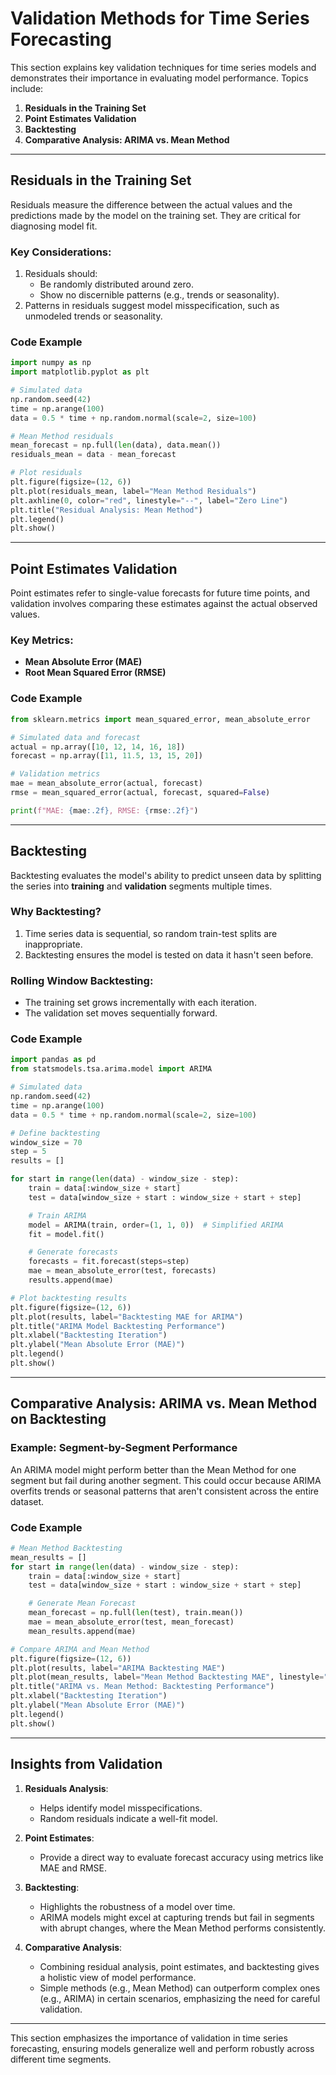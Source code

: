 
# Validation Methods for Time Series Forecasting

This section explains key validation techniques for time series models and demonstrates their importance in evaluating model performance. Topics include:

1. **Residuals in the Training Set**
2. **Point Estimates Validation**
3. **Backtesting**
4. **Comparative Analysis: ARIMA vs. Mean Method**

---

## Residuals in the Training Set

Residuals measure the difference between the actual values and the predictions made by the model on the training set. They are critical for diagnosing model fit.

### Key Considerations:
1. Residuals should:
   - Be randomly distributed around zero.
   - Show no discernible patterns (e.g., trends or seasonality).
2. Patterns in residuals suggest model misspecification, such as unmodeled trends or seasonality.

### Code Example
```python
import numpy as np
import matplotlib.pyplot as plt

# Simulated data
np.random.seed(42)
time = np.arange(100)
data = 0.5 * time + np.random.normal(scale=2, size=100)

# Mean Method residuals
mean_forecast = np.full(len(data), data.mean())
residuals_mean = data - mean_forecast

# Plot residuals
plt.figure(figsize=(12, 6))
plt.plot(residuals_mean, label="Mean Method Residuals")
plt.axhline(0, color="red", linestyle="--", label="Zero Line")
plt.title("Residual Analysis: Mean Method")
plt.legend()
plt.show()
```

---

## Point Estimates Validation

Point estimates refer to single-value forecasts for future time points, and validation involves comparing these estimates against the actual observed values.

### Key Metrics:
- **Mean Absolute Error (MAE)**
- **Root Mean Squared Error (RMSE)**

### Code Example
```python
from sklearn.metrics import mean_squared_error, mean_absolute_error

# Simulated data and forecast
actual = np.array([10, 12, 14, 16, 18])
forecast = np.array([11, 11.5, 13, 15, 20])

# Validation metrics
mae = mean_absolute_error(actual, forecast)
rmse = mean_squared_error(actual, forecast, squared=False)

print(f"MAE: {mae:.2f}, RMSE: {rmse:.2f}")
```

---

## Backtesting

Backtesting evaluates the model's ability to predict unseen data by splitting the series into **training** and **validation** segments multiple times.

### Why Backtesting?
1. Time series data is sequential, so random train-test splits are inappropriate.
2. Backtesting ensures the model is tested on data it hasn't seen before.

### Rolling Window Backtesting:
- The training set grows incrementally with each iteration.
- The validation set moves sequentially forward.

### Code Example
```python
import pandas as pd
from statsmodels.tsa.arima.model import ARIMA

# Simulated data
np.random.seed(42)
time = np.arange(100)
data = 0.5 * time + np.random.normal(scale=2, size=100)

# Define backtesting
window_size = 70
step = 5
results = []

for start in range(len(data) - window_size - step):
    train = data[:window_size + start]
    test = data[window_size + start : window_size + start + step]

    # Train ARIMA
    model = ARIMA(train, order=(1, 1, 0))  # Simplified ARIMA
    fit = model.fit()

    # Generate forecasts
    forecasts = fit.forecast(steps=step)
    mae = mean_absolute_error(test, forecasts)
    results.append(mae)

# Plot backtesting results
plt.figure(figsize=(12, 6))
plt.plot(results, label="Backtesting MAE for ARIMA")
plt.title("ARIMA Model Backtesting Performance")
plt.xlabel("Backtesting Iteration")
plt.ylabel("Mean Absolute Error (MAE)")
plt.legend()
plt.show()
```

---

## Comparative Analysis: ARIMA vs. Mean Method on Backtesting

### Example: Segment-by-Segment Performance

An ARIMA model might perform better than the Mean Method for one segment but fail during another segment. This could occur because ARIMA overfits trends or seasonal patterns that aren't consistent across the entire dataset.

### Code Example
```python
# Mean Method Backtesting
mean_results = []
for start in range(len(data) - window_size - step):
    train = data[:window_size + start]
    test = data[window_size + start : window_size + start + step]

    # Generate Mean Forecast
    mean_forecast = np.full(len(test), train.mean())
    mae = mean_absolute_error(test, mean_forecast)
    mean_results.append(mae)

# Compare ARIMA and Mean Method
plt.figure(figsize=(12, 6))
plt.plot(results, label="ARIMA Backtesting MAE")
plt.plot(mean_results, label="Mean Method Backtesting MAE", linestyle="--")
plt.title("ARIMA vs. Mean Method: Backtesting Performance")
plt.xlabel("Backtesting Iteration")
plt.ylabel("Mean Absolute Error (MAE)")
plt.legend()
plt.show()
```

---

## Insights from Validation

1. **Residuals Analysis**:
   - Helps identify model misspecifications.
   - Random residuals indicate a well-fit model.

2. **Point Estimates**:
   - Provide a direct way to evaluate forecast accuracy using metrics like MAE and RMSE.

3. **Backtesting**:
   - Highlights the robustness of a model over time.
   - ARIMA models might excel at capturing trends but fail in segments with abrupt changes, where the Mean Method performs consistently.

4. **Comparative Analysis**:
   - Combining residual analysis, point estimates, and backtesting gives a holistic view of model performance.
   - Simple methods (e.g., Mean Method) can outperform complex ones (e.g., ARIMA) in certain scenarios, emphasizing the need for careful validation.

---

This section emphasizes the importance of validation in time series forecasting, ensuring models generalize well and perform robustly across different time segments.
